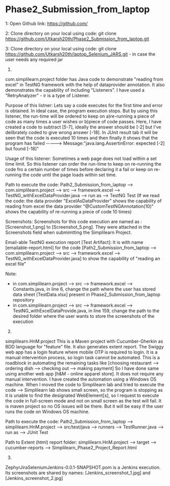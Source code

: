 # Phase2_Submission_from_laptop

1:
Open Github link: https://github.com/

2:
Clone directory on your local using code: git clone https://github.com/Utkarsh20th/Phase2_Submission_from_laptop.git

3:
Clone directory on your local using code: git clone https://github.com/Utkarsh20th/laptop_Selenium_JARS.git - in case the user needs any required jar




1)
com.simplilearn.project folder has Java code to demonstrate "reading from excel" in TestNG framework with the help of dataprovider annotation. It also demonstrates the capability of including "Listeners". I have used a "RetryAnalyzer" - ir is a type of Listener.

Purpose of this listner:
Lets say a code executes for the first time and error is obtained. In ideal case, the program execution stops. But by using this listener, the run-time will be ordered to keep on a)re-running a piece of code as many times a user wishes or b)piece of code passes.
Here, I have created a code to subtract [5-7], ideally the answer should be [-2] but I've delibrately coded to give wrong answer [-18]. In JUnit result tab it will be seen that the code is executed 10 times and then finally it shows that the program has failed  ----->  Message:"java.lang.AssertinError: expected [-2] but found [-18]"

Usage of this listener:
Sometimes a web page does not load within a set time limit. So this listener can order the run-time to keep on re-running the code fro a certain number of times before declaring it a fail or keep on re-running the code until the page loads within set time.

Path to execute the code:
Path2_Submission_from_laptop --> com.simplilearn.project --> src --> framework.excel --> TestNG_withExcelDataProvider.java  -->  run as  -->  TestNG Test
(If we read the code:     the data provider "ExcelAsDataProvider" shows the capability of reading from excel     the data provider "@CustomTestNGAnnotation(10)" shows the capability of re-running a piece of code 10 times)

Screenshots:
Screenshots for this code execution are named as : [Screenshot_1.png] to [Screenshot_5.png]. They were attached in the Screenshots field when submimtting the Simplilearn Project.

Email-able TestNG execution report [Test Artifact]:
It is with name [emailable-report.html] for the code [Path2_Submission_from_laptop --> com.simplilearn.project --> src --> framework.excel --> TestNG_withExcelDataProvider.java] to show the capability of "reading an excel file"

Note:
- in com.simplilearn.project --> src --> framework.excel --> Constants.java, in line 6, change the path where the user has stored data sheet [TestData.xlsx] present in Phase2_Submission_from_laptop repository
- in com.simplilearn.project --> src --> framework.excel --> TestNG_withExcelDataProvide.java, in line 159, change the path to the desired folder where the user wants to store the screenshots of the execution



2)
simplilearn.HnM.project
This is a Maven project with Cucumber-Gherkin as BDD language for "feature" file. It also generates extent report.
The Swiggy web app has a login feature where mobile OTP is required to login. It is a manual intervention process, so login task cannot be automated. This is a roadblock in automating the remaining tasks like [choosing restaurant --> ordering dish --> checking out --> making payment]
So I have done same using another web app [h&M - online apparel store]. It does not require any manual intervention.
I have created the automation using a Windows OS machine. When I moved the code to Simplilearn lab and tried to execute the code --> Simplilearn lab shows small screen, so the program is stopping as it is unable to find the designated WebElement[s], so I request to execute the code in full-screen mode and not on small screen as the test will fail. It is maven project so no OS issues will be there. But it will be easy if the user runs the code on Windows OS machine.

Path to execute the code:
Path2_Submission_from_laptop --> simplilearn.HnM.project --> src/test/java --> runners --> TestRunner.java  -->  run as  -->  JUnit Test

Path to Extent (html) report folder:
simplilearn.HnM.project --> target --> cucumber-reports --> Simplilearn_Phase2_Project_Report.html





3)
ZephyrJiraSeleniumJenkins-0.0.1-SNAPSHOT.pom is a Jenkins execution.
Its screenshots are shared by names: [Jenkins_screenshot_1.jpg] and [Jenkins_screenshot_2.jpg]


